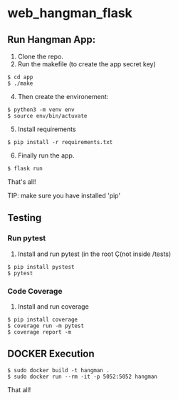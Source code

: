 # web_hangman_flask

## Run Hangman App:

1. Clone the repo.
2. Run the makefile (to create the app secret key)
```
$ cd app
$ ./make
```
4. Then create the environement:
```
$ python3 -m venv env 
$ source env/bin/actuvate
```
5. Install requirements
```
$ pip install -r requirements.txt
```
6. Finally run the app.
```
$ flask run
```

 That's all!

 TIP: make sure you have installed 'pip'

 ## Testing
 ### Run pytest
 1. Install and run pytest (in the root Ç(not inside /tests)
 ```
 $ pip install pystest
 $ pytest
 ```

 ### Code Coverage
1. Install and  run coverage
```
$ pip install coverage
$ coverage run -m pytest
$ coverage report -m
```

 ## DOCKER Execution
 ```
 $ sudo docker build -t hangman .
 $ sudo docker run --rm -it -p 5052:5052 hangman
 ```

 That all!
